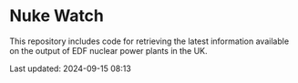 # Nuke Watch

This repository includes code for retrieving the latest information available on the output of EDF nuclear power plants in the UK.

Last updated: 2024-09-15 08:13